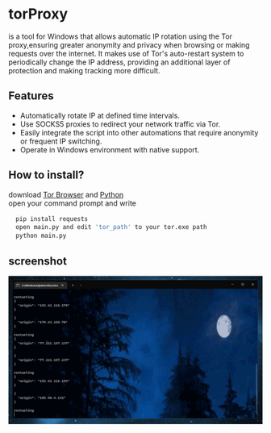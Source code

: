 
# torProxy

is a tool for Windows that allows automatic IP rotation using the Tor proxy,ensuring greater anonymity and privacy when browsing or making requests over the internet. It makes use of Tor's auto-restart system to periodically change the IP address, providing an additional layer of protection and making tracking more difficult.


## Features

- Automatically rotate IP at defined time intervals.
- Use SOCKS5 proxies to redirect your network traffic via Tor.
- Easily integrate the script into other automations that require anonymity or frequent IP switching.
- Operate in Windows environment with native support.
## How to install?
download [Tor Browser](https://www.torproject.org/download/) and [Python](https://www.python.org/downloads/) <br />
open your command prompt and write

```bash
  pip install requests
  open main.py and edit 'tor_path' to your tor.exe path
  python main.py
```

## screenshot

![ProgramScreenShot](https://github.com/y9b/torProxy/blob/main/screenshot.png?raw=true)

